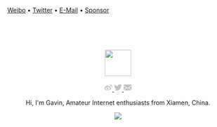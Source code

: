 [Weibo](#) • [Twitter](#) • [E-Mail](mailto:gavin2love@qq.com) • [Sponsor](#)

<div align="center">
  <br>
  <br>
  <br>
  <br>
  <a href="#">
    <img width="60" height="60" src="https://avatars.githubusercontent.com/u/43870946?s=460&u=4c36c87ad2021af77b12f700e78f1b6ea478b569&v=4" />
  </a>
  <br>
  <p>
    <a href="#">
      <img width="18" height="18" src="https://raw.githubusercontent.com/gavin2love/gavin2love/master/imgs/weibo.svg?sanitize=true" />
    </a>
    <a href="#">
      <img width="18" height="18" src="https://raw.githubusercontent.com/gavin2love/gavin2love/master/imgs/twitter.svg?sanitize=true" />
    </a>
    <a href="mailto:gavin2love@qq.com">
      <img width="18" height="18" src="https://raw.githubusercontent.com/gavin2love/gavin2love/master/imgs/mail.svg?sanitize=true" />
    </a>
  </p>
  <p>Hi, I'm Gavin, Amateur Internet enthusiasts from Xiamen, China.</p>
  <p>
    <a href="#">
      <img src="https://github-readme-stats.vercel.app/api?username=gavin2love&show_icons=true&icon_color=805AD5&text_color=718096&bg_color=ffffff&hide_title=true&hide_border=true&hide=contribs,issues" />
    </a>
  </p>
  
  <br>
  <br>
</div>